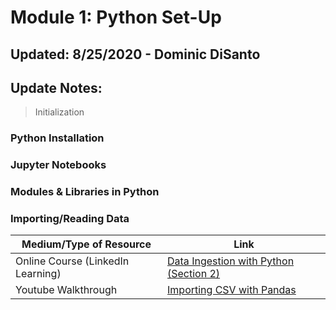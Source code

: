 # Module 1: Python Set-Up 
## Updated: 8/25/2020 - Dominic DiSanto
## Update Notes:
> Initialization


### Python Installation

### Jupyter Notebooks 

### Modules & Libraries in Python


### Importing/Reading Data
|Medium/Type of Resource|Link|
|-----------------------|-----|
|Online Course (LinkedIn Learning)| [Data Ingestion with Python (Section 2)](https://www.linkedin.com/learning/data-ingestion-with-python/why-is-data-inegstion-important?pathUrn=urn%3Ali%3AlyndaLearningPath%3A5b61ea25498e580437e51859&u=2252458)  |
|Youtube Walkthrough|[Importing CSV with Pandas](https://www.youtube.com/watch?v=7vtpUklKlsk)|
